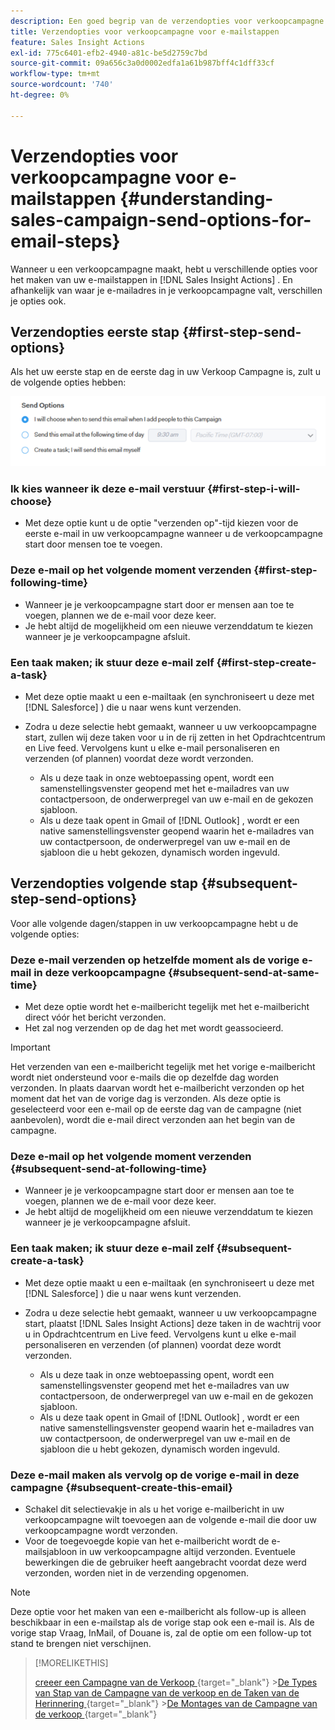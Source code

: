 ```yaml
---
description: Een goed begrip van de verzendopties voor verkoopcampagne voor e-mailstappen - Marketo Docs - Productdocumentatie
title: Verzendopties voor verkoopcampagne voor e-mailstappen
feature: Sales Insight Actions
exl-id: 775c6401-efb2-4940-a81c-be5d2759c7bd
source-git-commit: 09a656c3a0d0002edfa1a61b987bff4c1dff33cf
workflow-type: tm+mt
source-wordcount: '740'
ht-degree: 0%

---
```


# Verzendopties voor verkoopcampagne voor e-mailstappen {#understanding-sales-campaign-send-options-for-email-steps}

Wanneer u een verkoopcampagne maakt, hebt u verschillende opties voor het maken van uw e-mailstappen in [!DNL Sales Insight Actions] . En afhankelijk van waar je e-mailadres in je verkoopcampagne valt, verschillen je opties ook.

## Verzendopties eerste stap {#first-step-send-options}

Als het uw eerste stap en de eerste dag in uw Verkoop Campagne is, zult u de volgende opties hebben:

![](assets/understanding-sales-campaign-send-options-for-email-steps-1.png)

### Ik kies wanneer ik deze e-mail verstuur {#first-step-i-will-choose}

* Met deze optie kunt u de optie &quot;verzenden op&quot;-tijd kiezen voor de eerste e-mail in uw verkoopcampagne wanneer u de verkoopcampagne start door mensen toe te voegen.

### Deze e-mail op het volgende moment verzenden {#first-step-following-time}

* Wanneer je je verkoopcampagne start door er mensen aan toe te voegen, plannen we de e-mail voor deze keer.
* Je hebt altijd de mogelijkheid om een nieuwe verzenddatum te kiezen wanneer je je verkoopcampagne afsluit.

### Een taak maken; ik stuur deze e-mail zelf {#first-step-create-a-task}

* Met deze optie maakt u een e-mailtaak (en synchroniseert u deze met [!DNL Salesforce] ) die u naar wens kunt verzenden.
* Zodra u deze selectie hebt gemaakt, wanneer u uw verkoopcampagne start, zullen wij deze taken voor u in de rij zetten in het Opdrachtcentrum en Live feed. Vervolgens kunt u elke e-mail personaliseren en verzenden (of plannen) voordat deze wordt verzonden.

   * Als u deze taak in onze webtoepassing opent, wordt een samenstellingsvenster geopend met het e-mailadres van uw contactpersoon, de onderwerpregel van uw e-mail en de gekozen sjabloon.
   * Als u deze taak opent in Gmail of [!DNL Outlook] , wordt er een native samenstellingsvenster geopend waarin het e-mailadres van uw contactpersoon, de onderwerpregel van uw e-mail en de sjabloon die u hebt gekozen, dynamisch worden ingevuld.

## Verzendopties volgende stap {#subsequent-step-send-options}

Voor alle volgende dagen/stappen in uw verkoopcampagne hebt u de volgende opties:

### Deze e-mail verzenden op hetzelfde moment als de vorige e-mail in deze verkoopcampagne {#subsequent-send-at-same-time}

* Met deze optie wordt het e-mailbericht tegelijk met het e-mailbericht direct vóór het bericht verzonden.
* Het zal nog verzenden op de dag het met wordt geassocieerd.

>[!IMPORTANT]
>
>Het verzenden van een e-mailbericht tegelijk met het vorige e-mailbericht wordt niet ondersteund voor e-mails die op dezelfde dag worden verzonden. In plaats daarvan wordt het e-mailbericht verzonden op het moment dat het van de vorige dag is verzonden. Als deze optie is geselecteerd voor een e-mail op de eerste dag van de campagne (niet aanbevolen), wordt die e-mail direct verzonden aan het begin van de campagne.

### Deze e-mail op het volgende moment verzenden {#subsequent-send-at-following-time}

* Wanneer je je verkoopcampagne start door er mensen aan toe te voegen, plannen we de e-mail voor deze keer.
* Je hebt altijd de mogelijkheid om een nieuwe verzenddatum te kiezen wanneer je je verkoopcampagne afsluit.

### Een taak maken; ik stuur deze e-mail zelf {#subsequent-create-a-task}

* Met deze optie maakt u een e-mailtaak (en synchroniseert u deze met [!DNL Salesforce] ) die u naar wens kunt verzenden.
* Zodra u deze selectie hebt gemaakt, wanneer u uw verkoopcampagne start, plaatst [!DNL Sales Insight Actions] deze taken in de wachtrij voor u in Opdrachtcentrum en Live feed. Vervolgens kunt u elke e-mail personaliseren en verzenden (of plannen) voordat deze wordt verzonden.

   * Als u deze taak in onze webtoepassing opent, wordt een samenstellingsvenster geopend met het e-mailadres van uw contactpersoon, de onderwerpregel van uw e-mail en de gekozen sjabloon.
   * Als u deze taak opent in Gmail of [!DNL Outlook] , wordt er een native samenstellingsvenster geopend waarin het e-mailadres van uw contactpersoon, de onderwerpregel van uw e-mail en de sjabloon die u hebt gekozen, dynamisch worden ingevuld.

### Deze e-mail maken als vervolg op de vorige e-mail in deze campagne {#subsequent-create-this-email}

* Schakel dit selectievakje in als u het vorige e-mailbericht in uw verkoopcampagne wilt toevoegen aan de volgende e-mail die door uw verkoopcampagne wordt verzonden.
* Voor de toegevoegde kopie van het e-mailbericht wordt de e-mailsjabloon in uw verkoopcampagne altijd verzonden. Eventuele bewerkingen die de gebruiker heeft aangebracht voordat deze werd verzonden, worden niet in de verzending opgenomen.

>[!NOTE]
>
>Deze optie voor het maken van een e-mailbericht als follow-up is alleen beschikbaar in een e-mailstap als de vorige stap ook een e-mail is. Als de vorige stap Vraag, InMail, of Douane is, zal de optie om een follow-up tot stand te brengen niet verschijnen.

>[!MORELIKETHIS]
>
>[&#x200B; creeer een Campagne van de Verkoop &#x200B;](/help/marketo/product-docs/marketo-sales-insight/actions/campaigns/create-a-sales-campaign.md){target="_blank"}
>&#x200B;>[De Types van Stap van de Campagne van de verkoop en de Taken van de Herinnering &#x200B;](/help/marketo/product-docs/marketo-sales-insight/actions/campaigns/sales-campaign-step-types-and-reminder-tasks.md){target="_blank"}
>&#x200B;>[De Montages van de Campagne van de verkoop &#x200B;](/help/marketo/product-docs/marketo-sales-insight/actions/campaigns/sales-campaign-settings.md){target="_blank"}
